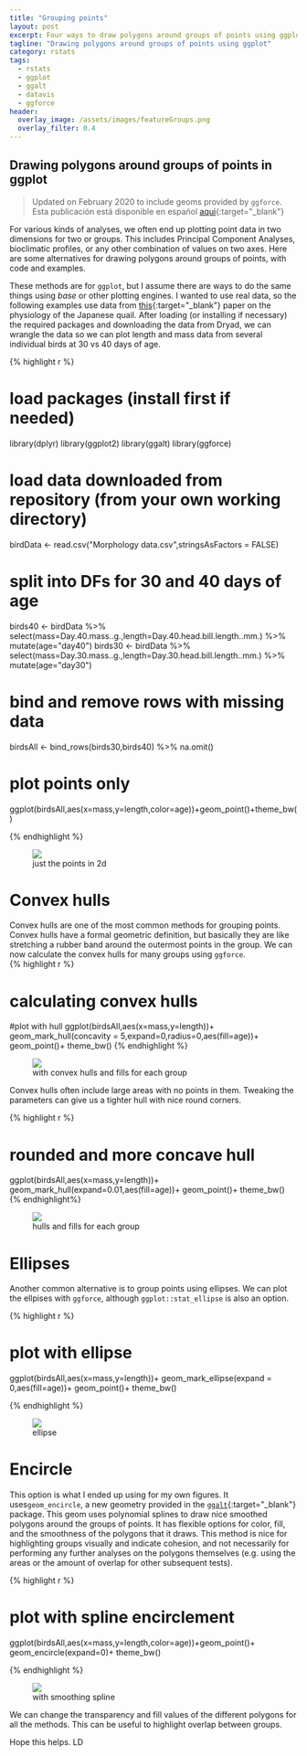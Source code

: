 ```yaml
---
title: "Grouping points"
layout: post
excerpt: Four ways to draw polygons around groups of points using ggplot2.
tagline: "Drawing polygons around groups of points using ggplot"
category: rstats
tags:
  - rstats
  - ggplot
  - ggalt
  - datavis
  - ggforce
header:
  overlay_image: /assets/images/featureGroups.png
  overlay_filter: 0.4 
---
```


## Drawing polygons around groups of points in ggplot

> Updated on February 2020 to include geoms provided by `ggforce`.  
> Esta publicación está disponible en español [aqui](http://luisdva.github.io/Agrupando-puntos/){:target="_blank"}

For various kinds of analyses, we often end up plotting point data in two dimensions for two or groups. This includes Principal Component Analyses, bioclimatic profiles, or any other combination of values on two axes. Here are some alternatives for drawing polygons around groups of points, with code and examples.  

These methods are for `ggplot`, but I assume there are ways to do the same things using _base_ or other plotting engines. I wanted to use real data, so the following examples use data from [this](http://www.journals.uchicago.edu/doi/10.1086/688383 "Ben-Ezra and Burness 2016"){:target="_blank"} paper on the physiology of the Japanese quail. After loading (or installing if necessary) the required packages and downloading the data from Dryad, we can wrangle the data so we can plot length and mass data from several individual birds at 30 vs 40 days of age. 

{% highlight r %}

# load packages (install first if needed)
library(dplyr)
library(ggplot2)
library(ggalt)
library(ggforce)
# load data downloaded from repository (from your own working directory)
birdData <- read.csv("Morphology data.csv",stringsAsFactors = FALSE)
# split into DFs for 30 and 40 days of age
birds40 <- birdData %>% select(mass=Day.40.mass..g.,length=Day.40.head.bill.length..mm.) %>% mutate(age="day40")
birds30 <- birdData %>% select(mass=Day.30.mass..g.,length=Day.30.head.bill.length..mm.) %>% mutate(age="day30")
# bind and remove rows with missing data
birdsAll <- bind_rows(birds30,birds40) %>% na.omit()

# plot points only
ggplot(birdsAll,aes(x=mass,y=length,color=age))+geom_point()+theme_bw()

{% endhighlight %}

<figure>
    <a href="/assets/images/pointsonly.png"><img src="/assets/images/pointsonly.png"></a>
        <figcaption>just the points in 2d</figcaption>
</figure>

# Convex hulls

Convex hulls are one of the most common methods for grouping points. Convex hulls have a formal geometric definition, but basically they are like stretching a rubber band around the outermost points in the group. We can now calculate the convex hulls for many groups using `ggforce`.  
{% highlight r %}

# calculating convex hulls
#plot with hull
ggplot(birdsAll,aes(x=mass,y=length))+
  geom_mark_hull(concavity = 5,expand=0,radius=0,aes(fill=age))+
  geom_point()+
  theme_bw()
{% endhighlight %}

<figure>
    <a href="/assets/images/chullsimg.png"><img src="/assets/images/chullsimg.png"></a>
        <figcaption>with convex hulls and fills for each group</figcaption>
</figure>

Convex hulls often include large areas with no points in them. Tweaking the parameters can give us a tighter hull with nice round corners.

{% highlight r %}
# rounded and more concave hull
ggplot(birdsAll,aes(x=mass,y=length))+
  geom_mark_hull(expand=0.01,aes(fill=age))+
  geom_point()+
  theme_bw()
{% endhighlight%}

<figure>
    <a href="/assets/images/gghull.png"><img src="/assets/images/gghull.png"></a>
        <figcaption>hulls and fills for each group</figcaption>
</figure>


# Ellipses 
Another common alternative is to group points using ellipses. We can plot the ellpises with `ggforce`, although `ggplot::stat_ellipse` is also an option.

{% highlight r %}

# plot with ellipse
ggplot(birdsAll,aes(x=mass,y=length))+
  geom_mark_ellipse(expand = 0,aes(fill=age))+
  geom_point()+
  theme_bw()

{% endhighlight %}

<figure>
    <a href="/assets/images/elips.png"><img src="/assets/images/elips.png"></a>
        <figcaption>ellipse</figcaption>
</figure>

# Encircle
This option is what I ended up using for my own figures. It uses`geom_encircle`, a new geometry provided in the [`ggalt`](https://github.com/hrbrmstr/ggalt "ggalt on github"){:target="_blank"} package. This geom uses polynomial splines to draw nice smoothed polygons around the groups of points. It has flexible options for color, fill, and the smoothness of the polygons that it draws. This method is nice for highlighting groups visually and indicate cohesion, and not necessarily for performing any further analyses on the polygons themselves (e.g. using the areas or the amount of overlap for other subsequent tests).   

{% highlight r %}

# plot with spline encirclement
  ggplot(birdsAll,aes(x=mass,y=length,color=age))+geom_point()+
          geom_encircle(expand=0)+ theme_bw()
          
{% endhighlight %}

<figure>
    <a href="/assets/images/encircle.png"><img src="/assets/images/encircle.png"></a>
        <figcaption>with smoothing spline</figcaption>
</figure>

We can change the transparency and fill values of the different polygons for all the methods. This can be useful to highlight overlap between groups.

Hope this helps.
LD
